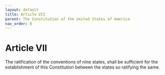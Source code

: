 ```yaml
---
layout: default
title: Article VII
parent: The Constitution of the United States of America
nav_order: 8
---
```


# Article VII

The ratification of the conventions of nine states, shall be sufficient for the establishment of this Constitution between the states so ratifying the same.
